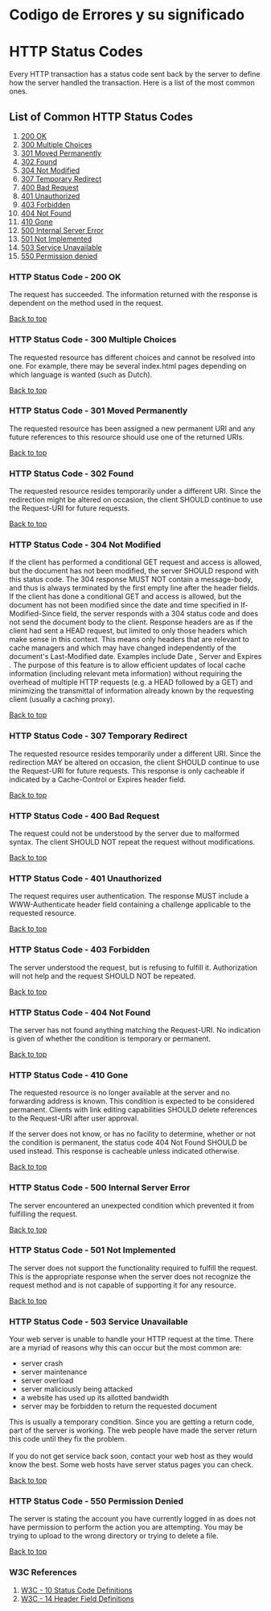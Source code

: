 <h1>Codigo de Errores y su significado</h1>

<div id="column_l">
<h1>HTTP Status Codes</h1>
<p>Every HTTP transaction has a status code sent back by the server 
to define how the server handled the transaction. Here is a list of 
the most common ones.</p>
<h2>List of Common HTTP Status Codes</h2>
<ol>
<li>
<a href="http://www.smartlabsoftware.com/ref/http-status-codes.htm#code-200">
200 OK</a></li>
<li>
<a href="http://www.smartlabsoftware.com/ref/http-status-codes.htm#code-300">
300 Multiple Choices</a></li>
<li>
<a href="http://www.smartlabsoftware.com/ref/http-status-codes.htm#code-301">
301 Moved Permanently</a></li>
<li>
<a href="http://www.smartlabsoftware.com/ref/http-status-codes.htm#code-302">
302 Found</a></li>
<li>
<a href="http://www.smartlabsoftware.com/ref/http-status-codes.htm#code-304">
304 Not Modified</a></li>
<li>
<a href="http://www.smartlabsoftware.com/ref/http-status-codes.htm#code-307">
307 Temporary Redirect</a></li>
<li>
<a href="http://www.smartlabsoftware.com/ref/http-status-codes.htm#code-400">
400 Bad Request</a></li>
<li>
<a href="http://www.smartlabsoftware.com/ref/http-status-codes.htm#code-401">
401 Unauthorized</a></li>
<li>
<a href="http://www.smartlabsoftware.com/ref/http-status-codes.htm#code-403">
403 Forbidden</a></li>
<li>
<a href="http://www.smartlabsoftware.com/ref/http-status-codes.htm#code-404">
404 Not Found</a></li>
<li>
<a href="http://www.smartlabsoftware.com/ref/http-status-codes.htm#code-410">
410 Gone</a></li>
<li>
<a href="http://www.smartlabsoftware.com/ref/http-status-codes.htm#code-500">
500 Internal Server Error</a></li>
<li>
<a href="http://www.smartlabsoftware.com/ref/http-status-codes.htm#code-501">
501 Not Implemented</a></li>
<li>
<a href="http://www.smartlabsoftware.com/ref/http-status-codes.htm#code-503">
503 Service Unavailable</a></li>
<li>
<a href="http://www.smartlabsoftware.com/ref/http-status-codes.htm#code-550">
550 Permission denied</a></li>
</ol>
<a id="code-200"></a>
<h3>HTTP Status Code - 200 OK</h3>
<p>The request has succeeded. The information returned with the response 
is dependent on the method used in the request.</p>
<p>
<a href="http://www.smartlabsoftware.com/ref/http-status-codes.htm#topofpage">
Back to top</a></p>
<a id="code-300"></a>
<h3>HTTP Status Code - 300 Multiple Choices</h3>
<p>The requested resource has different choices and cannot be resolved 
into one. For example, there may be several index.html pages depending 
on which language is wanted (such as Dutch).</p>
<p>
<a href="http://www.smartlabsoftware.com/ref/http-status-codes.htm#topofpage">
Back to top</a></p>
<a id="code-301"></a>
<h3>HTTP Status Code - 301 Moved Permanently</h3>
<p>The requested resource has been assigned a new permanent URI and 
any future references to this resource should use one of the returned 
URIs.</p>
<p>
<a href="http://www.smartlabsoftware.com/ref/http-status-codes.htm#topofpage">
Back to top</a></p>
<a id="code-302"></a>
<h3>HTTP Status Code - 302 Found</h3>
<p>The requested resource resides temporarily under a different URI. 
Since the redirection might be altered on occasion, the client SHOULD 
continue to use the Request-URI for future requests.</p>
<p>
<a href="http://www.smartlabsoftware.com/ref/http-status-codes.htm#topofpage">
Back to top</a></p>
<a id="code-304"></a>
<h3>HTTP Status Code - 304 Not Modified</h3>
<p>If the client has performed a conditional GET request and access 
is allowed, but the document has not been modified, the server SHOULD 
respond with this status code. The 304 response MUST NOT contain a message-body, 
and thus is always terminated by the first empty line after the header 
fields. If the client has done a conditional GET and access is allowed, 
but the document has not been modified since the date and time specified 
in If-Modified-Since field, the server responds with a 304 status code 
and does not send the document body to the client. Response headers 
are as if the client had sent a HEAD request, but limited to only those 
headers which make sense in this context. This means only headers that 
are relevant to cache managers and which may have changed independently 
of the document's Last-Modified date. Examples include Date , Server 
and Expires . The purpose of this feature is to allow efficient updates 
of local cache information (including relevant meta information) without 
requiring the overhead of multiple HTTP requests (e.g. a HEAD followed 
by a GET) and minimizing the transmittal of information already known 
by the requesting client (usually a caching proxy).</p>
<p>
<a href="http://www.smartlabsoftware.com/ref/http-status-codes.htm#topofpage">
Back to top</a></p>
<a id="code-307"></a>
<h3>HTTP Status Code - 307 Temporary Redirect</h3>
<p>The requested resource resides temporarily under a different URI. 
Since the redirection MAY be altered on occasion, the client SHOULD 
continue to use the Request-URI for future requests. This response is 
only cacheable if indicated by a Cache-Control or Expires header field.</p>
<p>
<a href="http://www.smartlabsoftware.com/ref/http-status-codes.htm#topofpage">
Back to top</a></p>
<a id="code-400"></a>
<h3>HTTP Status Code - 400 Bad Request</h3>
<p>The request could not be understood by the server due to malformed 
syntax. The client SHOULD NOT repeat the request without modifications.</p>
<p>
<a href="http://www.smartlabsoftware.com/ref/http-status-codes.htm#topofpage">
Back to top</a></p>
<a id="code-401"></a>
<h3>HTTP Status Code - 401 Unauthorized</h3>
<p>The request requires user authentication. The response MUST include 
a WWW-Authenticate header field containing a challenge applicable to 
the requested resource.</p>
<p>
<a href="http://www.smartlabsoftware.com/ref/http-status-codes.htm#topofpage">
Back to top</a></p>
<a id="code-403"></a>
<h3>HTTP Status Code - 403 Forbidden</h3>
<p>The server understood the request, but is refusing to fulfill it. 
Authorization will not help and the request SHOULD NOT be repeated.</p>
<p>
<a href="http://www.smartlabsoftware.com/ref/http-status-codes.htm#topofpage">
Back to top</a></p>
<a id="code-404"></a>
<h3>HTTP Status Code - 404 Not Found</h3>
<p>The server has not found anything matching the Request-URI. No indication 
is given of whether the condition is temporary or permanent.</p>
<p>
<a href="http://www.smartlabsoftware.com/ref/http-status-codes.htm#topofpage">
Back to top</a></p>
<a id="code-410"></a>
<h3>HTTP Status Code - 410 Gone</h3>
<p>The requested resource is no longer available at the server and no 
forwarding address is known. This condition is expected to be considered 
permanent. Clients with link editing capabilities SHOULD delete references 
to the Request-URI after user approval.</p>
<p>If the server does not know, or has no facility to determine, whether 
or not the condition is permanent, the status code 404 Not Found SHOULD 
be used instead. This response is cacheable unless indicated otherwise.</p>
<p>
<a href="http://www.smartlabsoftware.com/ref/http-status-codes.htm#topofpage">
Back to top</a></p>
<a id="code-500"></a>
<h3>HTTP Status Code - 500 Internal Server Error</h3>
<p>The server encountered an unexpected condition which prevented it 
from fulfilling the request.</p>
<p>
<a href="http://www.smartlabsoftware.com/ref/http-status-codes.htm#topofpage">
Back to top</a></p>
<a id="code-501"></a>
<h3>HTTP Status Code - 501 Not Implemented</h3>
<p>The server does not support the functionality required to fulfill 
the request. This is the appropriate response when the server does not 
recognize the request method and is not capable of supporting it for 
any resource.</p>
<p>
<a href="http://www.smartlabsoftware.com/ref/http-status-codes.htm#topofpage">
Back to top</a></p>
<a id="code-503"></a>
<h3>HTTP Status Code - 503 Service Unavailable</h3>
<p>Your web server is unable to handle your HTTP request at the time. 
There are a myriad of reasons why this can occur but the most common 
are:</p>
<ul>
<li>server crash</li>
<li>server maintenance</li>
<li>server overload</li>
<li>server maliciously being attacked</li>
<li>a website has used up its allotted bandwidth</li>
<li>server may be forbidden to return the requested document</li>
</ul>
<p>This is usually a temporary condition. Since you are getting a return 
code, part of the server is working. The web people have made the server 
return this code until they fix the problem.<br>
<br>
If you do not get service back soon, contact your web host as they would 
know the best. Some web hosts have server status pages you can check.</p>
<p><a href="#topofpage">Back to top</a></p>
<a id="code-550"></a>
<h3>HTTP Status Code - 550 Permission Denied</h3>
<p>The server is stating the account you have currently logged in as 
does not have permission to perform the action you are attempting. You 
may be trying to upload to the wrong directory or trying to delete a 
file.</p>
<p>
<a href="http://www.smartlabsoftware.com/ref/http-status-codes.htm#topofpage">
Back to top</a></p>
<h3>W3C References</h3>
<ol>
<li>
<a href="http://www.w3.org/Protocols/rfc2616/rfc2616-sec10.html#sec10" title="W3C status code definitions">
W3C - 10 Status Code Definitions</a></li>
<li>
<a href="http://www.w3.org/Protocols/rfc2616/rfc2616-sec14.html" title="W3C header field definitions">
W3C - 14 Header Field Definitions</a></li>
</ol>
<div class="gextras">
<!-- Place this tag where you want the +1 button to render. -->
</div>
</div>
